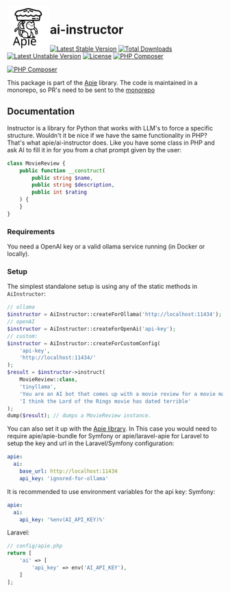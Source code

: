<img src="https://raw.githubusercontent.com/apie-lib/apie-lib-monorepo/main/docs/apie-logo.svg" width="100px" align="left" />
<h1>ai-instructor</h1>






 [![Latest Stable Version](https://poser.pugx.org/apie/ai-instructor/v)](https://packagist.org/packages/apie/ai-instructor) [![Total Downloads](https://poser.pugx.org/apie/ai-instructor/downloads)](https://packagist.org/packages/apie/ai-instructor) [![Latest Unstable Version](https://poser.pugx.org/apie/ai-instructor/v/unstable)](https://packagist.org/packages/apie/ai-instructor) [![License](https://poser.pugx.org/apie/ai-instructor/license)](https://packagist.org/packages/apie/ai-instructor) [![PHP Composer](https://apie-lib.github.io/projectCoverage/coverage-ai-instructor.svg)](https://apie-lib.github.io/projectCoverage/ai-instructor/index.html)  

[![PHP Composer](https://github.com/apie-lib/ai-instructor/actions/workflows/php.yml/badge.svg?event=push)](https://github.com/apie-lib/ai-instructor/actions/workflows/php.yml)

This package is part of the [Apie](https://github.com/apie-lib) library.
The code is maintained in a monorepo, so PR's need to be sent to the [monorepo](https://github.com/apie-lib/apie-lib-monorepo/pulls)

## Documentation
Instructor is a library for Python that works with LLM's to force a specific structure. Wouldn't it be nice if we have the same functionality in PHP? That's what apie/ai-instructor does. Like you have some class in PHP and ask AI to fill it in for you from a chat prompt given by the user:

```php
class MovieReview {
    public function __construct(
        public string $name,
        public string $description,
        public int $rating
    ) {
    }
}
```

### Requirements
You need a OpenAI key or a valid ollama service running (in Docker or locally).

### Setup
The simplest standalone setup is using any of the static methods in ```AiInstructor```:

```php
// ollama
$instructor = AiInstructor::createForOllama('http://localhost:11434');
// openAI
$instructor = AiInstructor::createForOpenAi('api-key');
// custom:
$instructor = AiInstructor::createForCustomConfig(
    'api-key',
    'http://localhost:11434/'
);
$result = $instructor->instruct(
    MovieReview::class,
    'tinyllama',
    'You are an AI bot that comes up with a movie review for a movie made from the description given by the user. It should follow the format given. If you can not come up with a movie review of the description given by the user, then make a review of a random Hollywood movie.',
    'I think the Lord of the Rings movie has dated terrible'
);
dump($result); // dumps a MovieReview instance.
```

You can also set it up with the [Apie library](https://github.com/apie-lib/apie-lib-monorepo). In This case you would need to require apie/apie-bundle for Symfony or apie/laravel-apie for Laravel to setup the key and url in the Laravel/Symfony configuration:
```yaml
apie:
  ai:
    base_url: http://localhost:11434
    api_key: 'ignored-for-ollama'
```

It is recommended to use environment variables for the api key:
Symfony:
```yaml
apie:
  ai:
    api_key: '%env(AI_API_KEY)%'
```
Laravel:
```php
// config/apie.php
return [
    'ai' => [
        'api_key' => env('AI_API_KEY'),
    ]
];
```
